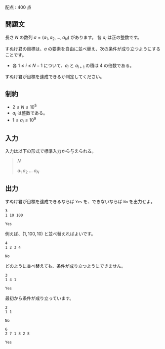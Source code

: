 配点 : $400$ 点

## 問題文

長さ $N$ の数列 $a = (a_1, a_2, ..., a_N)$ があります。
各 $a_i$ は正の整数です。

すぬけ君の目標は、$a$ の要素を自由に並べ替え、次の条件が成り立つようにすることです。

- 各 $1 \leq i \leq N - 1$ について、$a_i$ と $a_{i + 1}$ の積は $4$ の倍数である。

すぬけ君が目標を達成できるか判定してください。

## 制約

- $2 \leq N \leq 10^5$
- $a_i$ は整数である。
- $1 \leq a_i \leq 10^9$

## 入力

入力は以下の形式で標準入力から与えられる。

> $N$
> 
> $a_1$ $a_2$ $...$ $a_N$

## 出力

すぬけ君が目標を達成できるならば `Yes` を、できないならば `No` を出力せよ。

```input1
3
1 10 100
```

```output1
Yes
```

例えば、$(1, 100, 10)$ と並べ替えればよいです。

```input2
4
1 2 3 4
```

```output2
No
```

どのように並べ替えても、条件が成り立つようにできません。

```input3
3
1 4 1
```

```output3
Yes
```

最初から条件が成り立っています。

```input4
2
1 1
```

```output4
No
```

```input5
6
2 7 1 8 2 8
```

```output5
Yes
```